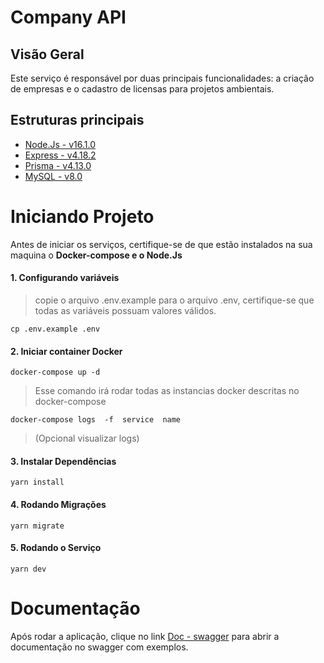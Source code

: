 # Company API

## Visão Geral

Este serviço é responsável por duas principais funcionalidades: a criação de empresas e o cadastro de licensas para projetos ambientais.


## Estruturas principais

- [Node.Js - v16.1.0](https://nodejs.org/en)
- [Express - v4.18.2](https://expressjs.com/pt-br/)
- [Prisma - v4.13.0](https://www.prisma.io/)
- [MySQL - v8.0](https://www.mysql.com/)


# Iniciando Projeto

Antes de iniciar os serviços, certifique-se de que estão instalados na sua maquina o **Docker-compose e o Node.Js**

#### 1. Configurando variáveis
   > copie o arquivo .env.example para o arquivo .env, certifique-se que todas as variáveis possuam valores válidos.

```
cp .env.example .env
```

#### 2. Iniciar container Docker

```shell
docker-compose up -d
```

> Esse comando irá rodar todas as instancias docker descritas no docker-compose



```shell
docker-compose logs  -f  service  name
```
> (Opcional visualizar logs)


#### 3. Instalar Dependências

```shell
yarn install
```

#### 4. Rodando Migrações

```shell
yarn migrate
```

#### 5. Rodando o Serviço

```shell
yarn dev
```

# Documentação

Após rodar a aplicação, clique no link [Doc - swagger](https://localhost:4000/docs) para abrir a documentação no swagger com exemplos.